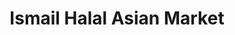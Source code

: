 ---
title: "Ismail Halal Asian Market"
url: /greeley/ismail-halal-asian-market/
shop: supermarket
---